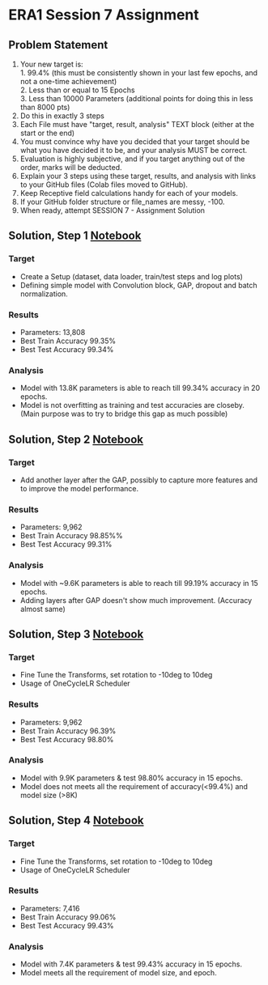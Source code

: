 # ERA1 Session 7 Assignment

## Problem Statement

1. Your new target is:  
        1. 99.4% (this must be consistently shown in your last few epochs, and not a one-time achievement)  
        2. Less than or equal to 15 Epochs  
        3. Less than 10000 Parameters (additional points for doing this in less than 8000 pts)  
2. Do this in exactly 3 steps  
3. Each File must have "target, result, analysis" TEXT block (either at the start or the end)
4. You must convince why have you decided that your target should be what you have decided it to be, and your analysis MUST be correct.   
5. Evaluation is highly subjective, and if you target anything out of the order, marks will be deducted.   
6. Explain your 3 steps using these target, results, and analysis with links to your GitHub files (Colab files moved to GitHub).   
7. Keep Receptive field calculations handy for each of your models.   
8. If your GitHub folder structure or file_names are messy, -100.   
9. When ready, attempt SESSION 7 - Assignment Solution  


## Solution, Step 1 [Notebook](https://github.com/abhiiyer/ERA1/blob/main/Session-7/Model-1/ERA_Session7_Model-1.ipynb)

### Target   
- Create a Setup (dataset, data loader, train/test steps and log plots)  
- Defining simple model with Convolution block, GAP, dropout and batch normalization.

### Results
- Parameters: 13,808
- Best Train Accuracy 99.35%
- Best Test Accuracy 99.34%  

### Analysis
- Model with 13.8K parameters is able to reach till 99.34% accuracy in 20 epochs.
- Model is not overfitting as training and test accuracies are closeby. (Main purpose was to try to bridge this gap as much possible)

## Solution, Step 2 [Notebook](https://github.com/abhiiyer/ERA1/blob/main/Session-7/Model-2/ERA_Session7_Model2.ipynb)

### Target   
- Add another layer after the GAP, possibly to capture more features and to improve the model performance.

### Results
- Parameters: 9,962
- Best Train Accuracy 98.85%%  
- Best Test Accuracy 99.31%  

### Analysis
- Model with ~9.6K parameters is able to reach till 99.19% accuracy in 15 epochs.
- Adding layers after GAP doesn't show much improvement. (Accuracy almost same)


## Solution, Step 3 [Notebook](https://github.com/abhiiyer/ERA1/blob/main/Session-7/Model-3/ERA_Session7_Model3.ipynb)

### Target   
- Fine Tune the Transforms, set rotation to -10deg to 10deg
- Usage of OneCycleLR Scheduler 

### Results
- Parameters: 9,962
- Best Train Accuracy 96.39%  
- Best Test Accuracy 98.80%  

### Analysis
- Model with 9.9K parameters & test 98.80% accuracy in 15 epochs.
- Model does not meets all the requirement of accuracy(<99.4%) and model size (>8K)


## Solution, Step 4 [Notebook](https://github.com/abhiiyer/ERA1/blob/main/Session-7/Model-3/ERA_Session7_Model3.ipynb)

### Target   
- Fine Tune the Transforms, set rotation to -10deg to 10deg
- Usage of OneCycleLR Scheduler 

### Results
- Parameters: 7,416
- Best Train Accuracy 99.06%  
- Best Test Accuracy 99.43%  

### Analysis
- Model with 7.4K parameters & test 99.43% accuracy in 15 epochs.
- Model meets all the requirement of model size, and epoch.
